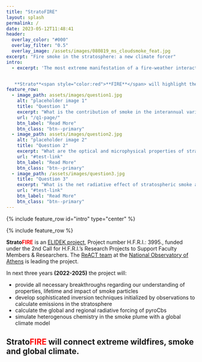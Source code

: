 ```yaml
---
title: "StratoFIRE"
layout: splash
permalink: /
date: 2023-05-12T11:48:41
header:
  overlay_color: "#000"
  overlay_filter: "0.5"
  overlay_image: /assets/images/080819_ms_cloudsmoke_feat.jpg
excerpt: "Fire smoke in the stratosphere: a new climate forcer"
intro: 
  - excerpt: 'The most extreme manifestation of a fire-weather interaction is the formation of **pyrocumulonimbus (pyroCb)** thunderstorms, which under particulalr conditions can inject smoke, ice and greenhouse-relevant gases deep in the **stratosphere**, of total burden comparable to mid-sized volcanoes.


   **Strato**<span style="color:red">**FIRE**</span> will highlight the role of extreme pyroCb emissions in the stratosphere as a new short-lived climate forcer.'
feature_row:
  - image_path: assets/images/question1.jpg
    alt: "placeholder image 1"
    title: "Question 1"
    excerpt: "What is the contribution of smoke in the interannual variability of stratospheric aerosols?"
    url: "/q1-page/"
    btn_label: "Read More"
    btn_class: "btn--primary"
  - image_path: assets/images/question2.jpg
    alt: "placeholder image 2"
    title: "Question 2"
    excerpt: "What are the optical and microphysical properties of stratospheric smoke?"
    url: "#test-link"
    btn_label: "Read More"
    btn_class: "btn--primary"
  - image_path: /assets/images/question3.jpg
    title: "Question 3"
    excerpt: "What is the net radiative effect of stratospheric smoke and its impact on stratospheric heating?"
    url: "#test-link"
    btn_label: "Read More"
    btn_class: "btn--primary"
---
```



{% include feature_row id="intro" type="center" %}

{% include feature_row %}


**Strato**<span style="color:red">**FIRE**</span> is an [ELIDEK project](https://www.elidek.gr/en/homepage/), Project number H.F.R.I.: 3995., funded under the 2nd Call for H.F.R.I.’s Research Projects to Support Faculty Members & Researchers. The [ReACT team](https://react.space.noa.gr/) at the [National Observatory of Athens](https://www.noa.gr/) is leading the project. 

In next three years **(2022-2025)** the project will: 
* provide all necessary breakthroughs regarding our understanding of properties, lifetime and impact of smoke particles 
* develop sophisticated inversion techniques initialized by observations to calculate emissions in the stratosphere
* calculate the global and regional radiative forcing of pyroCbs 
* simulate heterogenous chemistry in the smoke plume with a global climate model

## **Strato**<span style="color:red">**FIRE**</span> will connect extreme wildfires, smoke and global climate.
 
